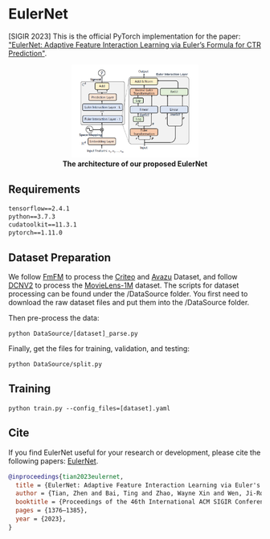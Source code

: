# EulerNet
[SIGIR 2023] This is the official PyTorch implementation for the paper: ["EulerNet: Adaptive Feature Interaction Learning via Euler’s Formula for CTR Prediction"](https://dl.acm.org/doi/10.1145/3539618.3591681).

<div align=center><img src="Asset/EulerNet.png" width=50% height=50%>
<div align=center> <b>The architecture of our proposed EulerNet</b>
<div align=left>

## Requirements

```
tensorflow==2.4.1
python==3.7.3
cudatoolkit==11.3.1
pytorch==1.11.0
```

## Dataset Preparation

We follow [FmFM](https://github.com/yahoo/FmFM) to process the [Criteo](http://labs.criteo.com/2014/02/kaggle-display-advertising-challenge-dataset/) and [Avazu](https://www.kaggle.com/c/avazu-ctr-prediction/data) Dataset, and follow [DCNV2](https://dl.acm.org/doi/abs/10.1145/3442381.3450078) to process the [MovieLens-1M](https://drive.google.com/drive/folders/1so0lckI6N6_niVEYaBu-LIcpOdZf99kj?usp=sharing) dataset.
The scripts for dataset processing can be found under the /DataSource folder.
You first need to download the raw dataset files and put them into the /DataSource folder.

Then pre-process the data:
```
python DataSource/[dataset]_parse.py
```

Finally, get the files for training, validation, and testing:
```
python DataSource/split.py
```

## Training

```
python train.py --config_files=[dataset].yaml
```

## Cite
If you find EulerNet useful for your research or development, please cite the following papers: [EulerNet](https://dl.acm.org/doi/10.1145/3539618.3591681).

```bibtex
@inproceedings{tian2023eulernet,
  title = {EulerNet: Adaptive Feature Interaction Learning via Euler's Formula for CTR Prediction},
  author = {Tian, Zhen and Bai, Ting and Zhao, Wayne Xin and Wen, Ji-Rong and Cao, Zhao},
  booktitle = {Proceedings of the 46th International ACM SIGIR Conference on Research and Development in Information Retrieval},
  pages = {1376–1385},
  year = {2023},
}
```
